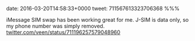 date: 2016-03-20T14:58:33+0000
tweet: 711567613323706368
%%%

iMessage SIM swap has been working great for me. J-SIM is data only, so my phone number was simply removed. [twitter.com/veen/status/711196257579048960](https://twitter.com/veen/status/711196257579048960)
